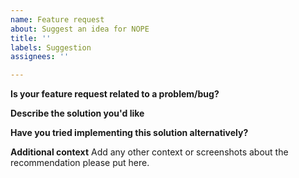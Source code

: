 ```yaml
---
name: Feature request
about: Suggest an idea for NOPE
title: ''
labels: Suggestion
assignees: ''

---
```


**Is your feature request related to a problem/bug?**

**Describe the solution you'd like**

**Have you tried implementing this solution alternatively?**

**Additional context**
Add any other context or screenshots about the recommendation please put here.
